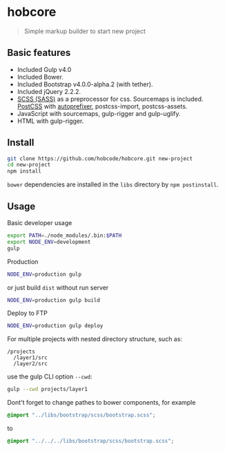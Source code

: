 # hobcore
> Simple markup builder to start new project

## Basic features
* Included Gulp v4.0
* Included Bower.
* Included Bootstrap v4.0.0-alpha.2 (with tether).
* Included jQuery 2.2.2.
* [SCSS (SASS)](http://sass-lang.com/) as a preprocessor for css. Sourcemaps is included. [PostCSS](https://github.com/postcss/postcss) with [autoprefixer](https://github.com/postcss/autoprefixer), postcss-import, postcss-assets.
* JavaScript with sourcemaps, gulp-rigger and gulp-uglify.
* HTML with gulp-rigger.

## Install
```sh
git clone https://github.com/hobcode/hobcore.git new-project
cd new-project
npm install
```
`bower` dependencies are installed in the `libs` directory by `npm postinstall`.

## Usage
Basic developer usage
```sh
export PATH=./node_modules/.bin:$PATH
export NODE_ENV=development
gulp
```

Production
```sh
NODE_ENV=production gulp
```
or just build `dist` without run server
```sh
NODE_ENV=production gulp build
```

Deploy to FTP
```sh
NODE_ENV=production gulp deploy
```

For multiple projects with nested directory structure, such as:
```
/projects
  /layer1/src
  /layer2/src
```
use the gulp CLI option `--cwd`:
```sh
gulp --cwd projects/layer1
```
Dont't forget to change pathes to bower components, for example
```scss
@import "../libs/bootstrap/scss/bootstrap.scss";
```
to
```scss
@import "../../../libs/bootstrap/scss/bootstrap.scss";
```
